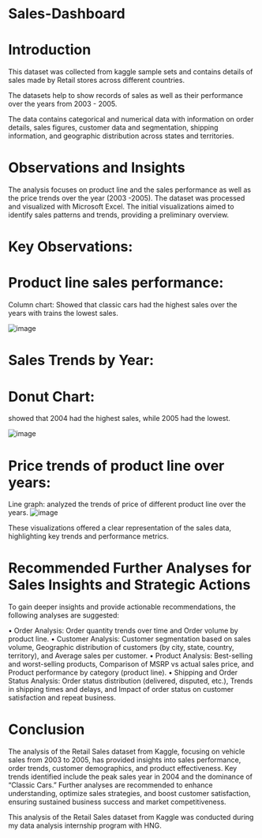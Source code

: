 # Sales-Dashboard
# Introduction

This dataset was collected from kaggle sample sets and contains details of sales made by Retail stores across different countries.

The datasets help to show records of sales as well as their performance over the years from 2003 - 2005.

The data contains categorical and numerical data with information on order details, sales figures, customer data and segmentation, shipping information, and geographic distribution across states and territories.

# Observations and Insights

The analysis focuses on product line and the sales performance as well as the price trends over the year (2003 -2005). The dataset was processed and visualized with Microsoft Excel. The initial visualizations aimed to identify sales patterns and trends, providing a preliminary overview.

# Key Observations:

# Product line sales performance:
Column chart: Showed that classic cars had the highest sales over the years with trains the lowest sales.

![image](https://github.com/user-attachments/assets/18de5b15-75a4-4f9b-ac26-c6a6f5756ff7)
# Sales Trends by Year:
# Donut Chart: 
showed that 2004 had the highest sales, while 2005 had the lowest.

![image](https://github.com/user-attachments/assets/d7c47d72-eef2-4f6a-9e46-ffec41154885)

# Price trends of product line over years:
Line graph: analyzed the trends of price of different product line over the years.
![image](https://github.com/user-attachments/assets/7320b31d-0d41-4181-8cc2-37a39d7e53af)

These visualizations offered a clear representation of the sales data, highlighting key trends and performance metrics.

# Recommended Further Analyses for Sales Insights and Strategic Actions
To gain deeper insights and provide actionable recommendations, the following analyses are suggested:

• Order Analysis: Order quantity trends over time and Order volume by product line.
• Customer Analysis: Customer segmentation based on sales volume, Geographic distribution of customers (by city, state, country, territory), and Average sales per customer.
• Product Analysis: Best-selling and worst-selling products, Comparison of MSRP vs actual sales price, and Product performance by category (product line).
• Shipping and Order Status Analysis: Order status distribution (delivered, disputed, etc.), Trends in shipping times and delays, and Impact of order status on customer satisfaction and repeat business.

# Conclusion
The analysis of the Retail Sales dataset from Kaggle, focusing on vehicle sales from 2003 to 2005, has provided insights into sales performance, order trends, customer demographics, and product effectiveness. Key trends identified include the peak sales year in 2004 and the dominance of “Classic Cars.” Further analyses are recommended to enhance understanding, optimize sales strategies, and boost customer satisfaction, ensuring sustained business success and market competitiveness.

This analysis of the Retail Sales dataset from Kaggle was conducted during my data analysis internship program with HNG.


